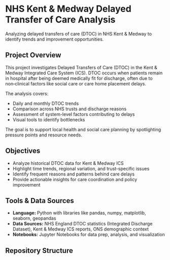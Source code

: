 # NHS Kent & Medway Delayed Transfer of Care Analysis

Analyzing delayed transfers of care (DTOC) in NHS Kent & Medway to identify trends and improvement opportunities.

## Project Overview 

This project investigates Delayed Transfers of Care (DTOC) in the Kent & Medway Integrated Care System (ICS). DTOC occurs when patients remain in hospital after being deemed medically fit for discharge, often due to non‑clinical factors like social care or care home placement delays.

The analysis covers:
- Daily and monthly DTOC trends
- Comparison across NHS trusts and discharge reasons
- Assessment of system-level factors contributing to delays
- Visual tools to identify bottlenecks

The goal is to support local health and social care planning by spotlighting pressure points and resource needs.

## Objectives

- Analyze historical DTOC data for Kent & Medway ICS
- Highlight time trends, regional variation, and trust-specific issues
- Identify frequent reasons and patterns behind care delays
- Provide actionable insights for care coordination and policy improvement

## Tools & Data Sources

- **Language:** Python with libraries like pandas, numpy, matplotlib, seaborn, geopandas
- **Data Sources:** NHS England DTOC statistics (Integrated Discharge Dataset), Kent & Medway ICS reports, ONS demographic context
- **Notebooks:** Jupyter Notebooks for data prep, analysis, and visualization

## Repository Structure

